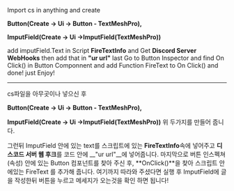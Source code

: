 Import cs in anything
and create

**Button(Create -> Ui -> Button - TextMeshPro),**

**ImputField(Create -> Ui ->ImputField(TextMeshPro))**

add imputField.Text in Script **FireTextInfo**
and Get **Discord Server WebHooks**
then add that in __"ur url"__
last Go to Button Inspector and find On Click() in Button Componnent
and add Function FireText to On Click()
and done! just Enjoy!
____________________________________________________________________________________________

cs파일을 아무곳이나 넣으신 후

**Button(Create -> Ui -> Button - TextMeshPro),**

**ImputField(Create -> Ui ->ImputField(TextMeshPro))**
위 두가지를 만들어 줍니다.

그런뒤 ImputField 안에 있는 text를 스크립트에 있는 **FireTextInfo**속에 넣어주고
**디스코드 서버 웹 후크**를 코드 안에 __"ur url"__에 넣어줍니다.
마지막으로 버튼 인스펙쳐(속성) 안에 있는 Button 컴포넌트를 찾아 주신 후,
**OnClick()**을 찾아 스크립트 안에있는 FireText 를 추가해 줍니다.
여기까지 따라와 주셨다면 실행 후 ImputField에 글을 작성한뒤 버튼을 누르고 메세지가 오는것을 확인 하면 됩니다!

